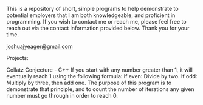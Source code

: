 This is a repository of short, simple programs to help demonstrate to potential
employers that I am both knowledgeable, and proficient in programming.  If you
wish to contact me or reach me, please feel free to reach out via the contact
information provided below.
Thank you for your time.

joshuajyeager@gmail.com

Projects:

Collatz Conjecture - C++
If you start with any number greater than 1, it will eventually reach 1 using
the following formula:
If even: Divide by two.
If odd: Multiply by three, then add one.
The purpose of this program is to demonstrate that principle, and to count the
number of iterations any given number must go through in order to reach 0.

